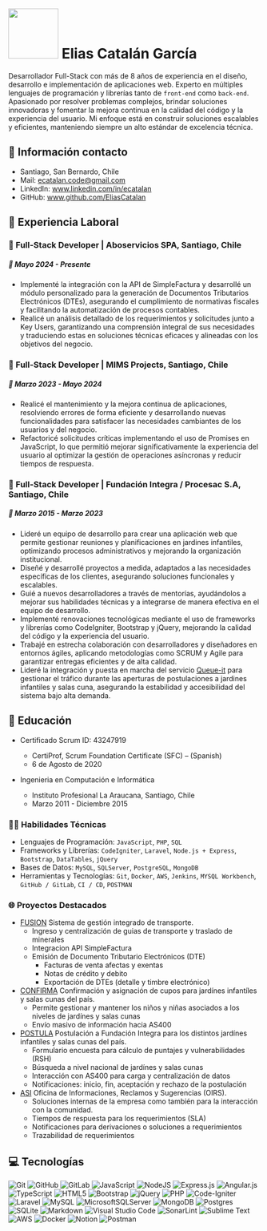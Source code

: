 
# <img src="https://media.giphy.com/media/QTfX9Ejfra3ZmNxh6B/giphy.gif?cid=790b7611bfoasj7zac7k5dq5sp5c47ffszb4djlslhpvlye7&ep=v1_stickers_search&rid=giphy.gif&ct=s" width="100px"> Elias Catalán García 
Desarrollador Full-Stack con más de 8 años de experiencia en el diseño, desarrollo e implementación de aplicaciones web. Experto en múltiples lenguajes de programación y librerías tanto de `front-end` como `back-end`. Apasionado por resolver problemas complejos, brindar soluciones innovadoras y fomentar la mejora continua en la calidad del código y la experiencia del usuario. Mi enfoque está en construir soluciones escalables y eficientes, manteniendo siempre un alto estándar de excelencia técnica.

## 📎 Información contacto 
- Santiago, San Bernardo, Chile
- Mail: [ecatalan.code@gmail.com](mailto:ecatalan.code@gmail.com)
- LinkedIn: www.linkedin.com/in/ecatalan
- GitHub: www.github.com/EliasCatalan

## 🏢 Experiencia Laboral
### 📌 Full-Stack Developer | Aboservicios SPA, Santiago, Chile
##### 📅 Mayo 2024 - Presente 
- Implementé la integración con la API de SimpleFactura y desarrollé un módulo personalizado para la generación de Documentos Tributarios Electrónicos (DTEs), asegurando el cumplimiento de normativas fiscales y facilitando la automatización de procesos contables.
- Realicé un análisis detallado de los requerimientos y solicitudes junto a Key Users, garantizando una comprensión integral de sus necesidades y traduciendo estas en soluciones técnicas eficaces y alineadas con los objetivos del negocio.

### 📌 Full-Stack Developer | MIMS Projects, Santiago, Chile
##### 📅 Marzo 2023 - Mayo 2024
- Realicé el mantenimiento y la mejora continua de aplicaciones, resolviendo errores de forma eficiente y desarrollando nuevas funcionalidades para satisfacer las necesidades cambiantes de los usuarios y del negocio.
- Refactoricé solicitudes críticas implementando el uso de Promises en JavaScript, lo que permitió mejorar significativamente la experiencia del usuario al optimizar la gestión de operaciones asíncronas y reducir tiempos de respuesta.

### 📌 Full-Stack Developer | Fundación Integra / Procesac S.A, Santiago, Chile
##### 📅 Marzo 2015 - Marzo 2023
- Lideré un equipo de desarrollo para crear una aplicación web que permite gestionar reuniones y planificaciones en jardines infantiles, optimizando procesos administrativos y mejorando la organización institucional.
- Diseñé y desarrollé proyectos a medida, adaptados a las necesidades específicas de los clientes, asegurando soluciones funcionales y escalables.
- Guié a nuevos desarrolladores a través de mentorías, ayudándolos a mejorar sus habilidades técnicas y a integrarse de manera efectiva en el equipo de desarrollo.
- Implementé renovaciones tecnológicas mediante el uso de frameworks y librerías como CodeIgniter, Bootstrap y jQuery, mejorando la calidad del código y la experiencia del usuario.
- Trabajé en estrecha colaboración con desarrolladores y diseñadores en entornos ágiles, aplicando metodologías como SCRUM y Agile para garantizar entregas eficientes y de alta calidad.
- Lideré la integración y puesta en marcha del servicio [Queue-it](https://queue-it.com) para gestionar el tráfico durante las aperturas de postulaciones a jardines infantiles y salas cuna, asegurando la estabilidad y accesibilidad del sistema bajo alta demanda.

## 🏫 Educación
* Certificado Scrum ID: 43247919
  + CertiProf, Scrum Foundation Certificate (SFC) – (Spanish)
  + 6 de Agosto de 2020
  
* Ingenieria en Computación e Informática
  + Instituto Profesional La Araucana, Santiago, Chile
  + Marzo 2011 - Diciembre 2015

### 👨‍💻 Habilidades Técnicas
* Lenguajes de Programación: `JavaScript`, `PHP`, `SQL`
* Frameworks y Librerías: `CodeIgniter`, `Laravel`, `Node.js + Express`, `Bootstrap`, `DataTables`, `jQuery`
* Bases de Datos: `MySQL`, `SQLServer`, `PostgreSQL`, `MongoDB`
* Herramientas y Tecnologías: `Git`, `Docker`, `AWS`, `Jenkins`, `MYSQL Workbench`, `GitHub / GitLab`, `CI / CD`, `POSTMAN`

### 🌐 Proyectos Destacados
*  [FUSION](https://fusion.deltainformatica.cl) Sistema de gestión integrado de transporte.
    + Ingreso y centralización de guias de transporte y traslado de minerales
    + Integracion API SimpleFactura
    + Emisión de Documento Tributario Electrónicos (DTE)
      + Facturas de venta afectas y exentas
      + Notas de crédito y debito
      + Exportación de DTEs (detalle y timbre electrónico) 
* [CONFIRMA](https://confirma.integra.cl) Confirmación y asignación de cupos para jardínes infantíles y salas cunas del país.
    + Permite gestionar y mantener los niños y niñas asociados a los niveles de jardínes y salas cunas
    + Envío masivo de información hacia AS400
* [POSTULA](https://postula.integra.cl) Postulación a Fundación Integra para los distintos jardínes infantíles y salas cunas del país.
    + Formulario encuesta para cálculo de puntajes y vulnerabilidades (RSH)
    + Búsqueda a nivel nacional de jardínes y salas cunas
    + Interacción con AS400 para carga y centralización de datos
    + Notificaciones: inicio, fin, aceptación y rechazo de la postulación
* [ASI](https://asi.integra.cl) Oficina de Informaciones, Reclamos y Sugerencias (OIRS).
    + Soluciones internas de la empresa como también para la interacción con la comunidad.
    + Tiempos de respuesta para los requerimientos (SLA)
    + Notificaciones para derivaciones o soluciones a requerimientos
    + Trazabilidad de requerimientos

## 💻 Tecnologías
![Git](https://img.shields.io/badge/git-%23F05033.svg?style=flat&logo=git&logoColor=white)
![GitHub](https://img.shields.io/badge/github-%23121011.svg?style=flat&logo=github&logoColor=white)
![GitLab](https://img.shields.io/badge/gitlab-%23181717.svg?style=flat&logo=gitlab&logoColor=white)
![JavaScript](https://img.shields.io/badge/javascript-%23323330.svg?style=flat&logo=javascript&logoColor=%23F7DF1E)
![NodeJS](https://img.shields.io/badge/node.js-6DA55F?style=flat&logo=node.js&logoColor=white)
![Express.js](https://img.shields.io/badge/express.js-%23404d59.svg?style=flat&logo=express&logoColor=%2361DAFB)
![Angular.js](https://img.shields.io/badge/angular.js-%23E23237.svg?style=flat&logo=angularjs&logoColor=white)
![TypeScript](https://img.shields.io/badge/typescript-%23007ACC.svg?style=flat&logo=typescript&logoColor=white)
![HTML5](https://img.shields.io/badge/html5-%23E34F26.svg?style=flat&logo=html5&logoColor=white)
![Bootstrap](https://img.shields.io/badge/bootstrap-%238511FA.svg?style=flat&logo=bootstrap&logoColor=white)
![jQuery](https://img.shields.io/badge/jquery-%230769AD.svg?style=flat&logo=jquery&logoColor=white)
![PHP](https://img.shields.io/badge/php-%23777BB4.svg?style=flat&logo=php&logoColor=white)
![Code-Igniter](https://img.shields.io/badge/CodeIgniter-%23EF4223.svg?style=flat&logo=codeIgniter&logoColor=white)
![Laravel](https://img.shields.io/badge/laravel-%23FF2D20.svg?style=flat&logo=laravel&logoColor=white)
![MySQL](https://img.shields.io/badge/mysql-4479A1.svg?style=flat&logo=mysql&logoColor=white)
![MicrosoftSQLServer](https://img.shields.io/badge/Microsoft%20SQL%20Server-CC2927?style=flat&logo=microsoft%20sql%20server&logoColor=white)
![MongoDB](https://img.shields.io/badge/MongoDB-%234ea94b.svg?style=flat&logo=mongodb&logoColor=white)
![Postgres](https://img.shields.io/badge/postgres-%23316192.svg?style=flat&logo=postgresql&logoColor=white)
![SQLite](https://img.shields.io/badge/sqlite-%2307405e.svg?style=flat&logo=sqlite&logoColor=white)
![Markdown](https://img.shields.io/badge/markdown-%23000000.svg?style=flat&logo=markdown&logoColor=white)
![Visual Studio Code](https://img.shields.io/badge/Visual%20Studio%20Code-0078d7.svg?style=flat&logo=visual-studio-code&logoColor=white)
![SonarLint](https://img.shields.io/badge/SonarLint-CB2029?style=flat&logo=SONARLINT&logoColor=white)
![Sublime Text](https://img.shields.io/badge/sublime_text-%23575757.svg?style=flat&logo=sublime-text&logoColor=important)
![AWS](https://img.shields.io/badge/AWS-%23FF9900.svg?style=flat&logo=amazon-aws&logoColor=white)
![Docker](https://img.shields.io/badge/docker-%230db7ed.svg?style=flat&logo=docker&logoColor=white)
![Notion](https://img.shields.io/badge/Notion-%23000000.svg?style=flat&logo=notion&logoColor=white)
![Postman](https://img.shields.io/badge/Postman-FF6C37?style=flat&logo=postman&logoColor=white)
